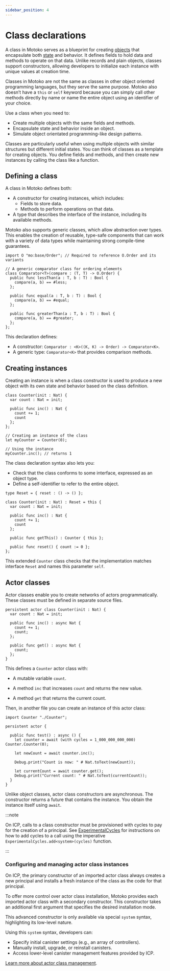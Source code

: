 ```yaml
---
sidebar_position: 4
---
```


# Class declarations

A class in Motoko serves as a blueprint for creating [objects](https://internetcomputer.org/docs/motoko/fundamentals/declarations/object-declaration) that encapsulate both [state](https://internetcomputer.org/docs/motoko/fundamentals/state) and behavior. It defines fields to hold data and methods to operate on that data. Unlike records and plain objects, classes support constructors, allowing developers to initialize each instance with unique values at creation time.

Classes in Motoko are not the same as classes in other object oriented programming languages, but they serve the same purpose. Motoko also doesn’t have a `this` or `self` keyword because you can simply call other methods directly by name or name the entire object using an identifier of your choice.

Use a class when you need to:
- Create multiple objects with the same fields and methods.
- Encapsulate state and behavior inside an object.
- Simulate object orientated programming-like design patterns.

Classes are particularly useful when using multiple objects with similar structures but different initial states. You can think of classes as a template for creating objects. You define fields and methods, and then create new instances by calling the class like a function.

## Defining a class

A class in Motoko defines both:

- A constructor for creating instances, which includes:
  - Fields to store data.
  - Methods to perform operations on that data.
- A type that describes the interface of the instance, including its available methods.

Motoko also supports generic classes, which allow abstraction over types. This enables the creation of reusable, type-safe components that can work with a variety of data types while maintaining strong compile-time guarantees.

```motoko no-repl
import O "mo:base/Order"; // Required to reference O.Order and its variants

// A generic comparator class for ordering elements
class Comparator<T>(compare : (T, T) -> O.Order) {
  public func lessThan(a : T, b : T) : Bool {
    compare(a, b) == #less;
  };

  public func equal(a : T, b : T) : Bool {
    compare(a, b) == #equal;
  };

  public func greaterThan(a : T, b : T) : Bool {
    compare(a, b) == #greater;
  };
};

```

This declaration defines:

- A constructor: `Comparator : <K>((K, K) -> Order) -> Comparator<K>`.
- A generic type: `Comparator<K>` that provides comparison methods.

## Creating instances

Creating an instance is when a class constructor is used to produce a new object with its own state and behavior based on the class definition.

```motoko no-repl
class Counter(init : Nat) {
  var count : Nat = init;

  public func inc() : Nat {
    count += 1;
    count
  };
};

// Creating an instance of the class
let myCounter = Counter(0);

// Using the instance
myCounter.inc(); // returns 1
```

The class declaration syntax also lets you:
* Check that the class conforms to some interface, expressed as an object type.
* Define a self-identifier to refer to the entire object.

```motoko no-repl
type Reset = { reset : () -> () };

class Counter(init : Nat) : Reset = this {
  var count : Nat = init;

  public func inc() : Nat {
    count += 1;
    count
  };

  public func getThis() : Counter { this };

  public func reset() { count := 0 };
};
```

This extended `Counter` class checks that the implementation matches interface `Reset` and names this parameter `self`.

## Actor classes

Actor classes enable you to create networks of actors programmatically. These classes must be defined in separate source files.

```motoko no-repl title="Counter.mo"
persistent actor class Counter(init : Nat) {
  var count : Nat = init;

  public func inc() : async Nat {
    count += 1;
    count;
  };

  public func get() : async Nat {
    count;
  };
}
```

This defines a `Counter` actor class with:

- A mutable variable `count`.

- A method `inc` that increases `count` and returns the new value.

- A method `get` that returns the current count.

Then, in another file you can create an instance of this actor class:


```motoko no-repl title="CallCounter.mo"
import Counter "./Counter";

persistent actor {

  public func test() : async () {
    let counter = await (with cycles = 1_000_000_000_000) Counter.Counter(0);

    let newCount = await counter.inc();

    Debug.print("Count is now: " # Nat.toText(newCount));

    let currentCount = await counter.get();
    Debug.print("Current count: " # Nat.toText(currentCount));
  }
}
```

Unlike object classes, actor class constructors are asynchronous. The constructor returns a future that contains the instance. You obtain the instance itself using `await`.

:::note

On ICP, calls to a class constructor must be provisioned with cycles to pay for the creation of a principal. See [ExperimentalCycles](../https://internetcomputer.org/docs/motoko/base/ExperimentalCycles.md) for instructions on how to add cycles to a call using the imperative `ExperimentalCycles.add<system>(cycles)` function.

:::

### Configuring and managing actor class instances

On ICP, the primary constructor of an imported actor class always creates a new principal and installs a fresh instance of the class as the code for that principal.

To offer more control over actor class installation, Motoko provides each imported actor class with a secondary constructor. This constructor takes an additional first argument that specifies the desired installation mode.

This advanced constructor is only available via special `system` syntax, highlighting its low-level nature.

Using this `system` syntax, developers can:

- Specify initial canister settings (e.g., an array of controllers).
- Manually install, upgrade, or reinstall canisters.
- Access lower-level canister management features provided by ICP.

[Learn more about actor class management](https://internetcomputer.org/docs/motoko/language-manual#actor-class-management).


